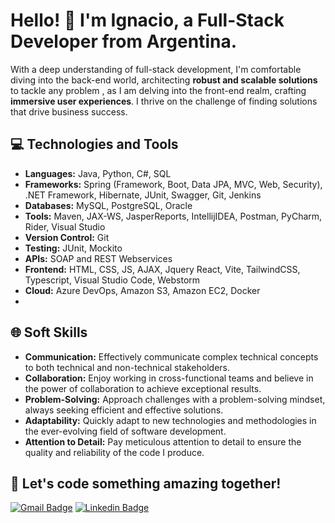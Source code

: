 
# Hello! 👋 I'm Ignacio, a Full-Stack Developer from Argentina.

With a deep understanding of full-stack development, I'm comfortable diving into the back-end world, architecting  **robust and scalable solutions** to tackle any problem , as I am delving into the front-end realm, crafting  **immersive user experiences**. I thrive on the challenge of finding solutions that drive business success.

## 💻 Technologies and Tools

- **Languages:** Java, Python, C#, SQL
- **Frameworks:** Spring (Framework, Boot, Data JPA, MVC, Web, Security), .NET Framework, Hibernate, JUnit, Swagger, Git, Jenkins
- **Databases:** MySQL, PostgreSQL, Oracle
- **Tools:** Maven, JAX-WS, JasperReports, IntellijIDEA, Postman, PyCharm, Rider, Visual Studio
- **Version Control:** Git
- **Testing:** JUnit, Mockito
- **APIs:** SOAP and REST Webservices
- **Frontend:** HTML, CSS, JS, AJAX, Jquery React, Vite, TailwindCSS, Typescript, Visual Studio Code, Webstorm
- **Cloud:** Azure DevOps, Amazon S3, Amazon EC2, Docker
- 
## 🌐 Soft Skills

- **Communication:** Effectively communicate complex technical concepts to both technical and non-technical stakeholders.
- **Collaboration:** Enjoy working in cross-functional teams and believe in the power of collaboration to achieve exceptional results.
- **Problem-Solving:** Approach challenges with a problem-solving mindset, always seeking efficient and effective solutions.
- **Adaptability:** Quickly adapt to new technologies and methodologies in the ever-evolving field of software development.
- **Attention to Detail:** Pay meticulous attention to detail to ensure the quality and reliability of the code I produce.

##  🚀 Let's code something amazing together!
[![Gmail Badge](https://img.shields.io/badge/Gmail-D14836?style=for-the-badge&logo=gmail&logoColor=white)](mailto:dignaciocassi@gmail.com) 
[![Linkedin Badge](https://img.shields.io/badge/LinkedIn-0077B5?style=for-the-badge&logo=linkedin&logoColor=white)
](https://www.linkedin.com/in/daniel-ignacio-cassi-7504661b9/) 
